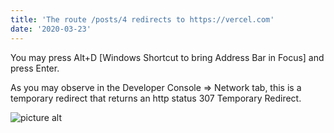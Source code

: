 ```yaml
---
title: 'The route /posts/4 redirects to https://vercel.com'
date: '2020-03-23'
---
```


You may press Alt+D [Windows Shortcut to bring Address Bar in Focus] and press Enter.

As you may observe in the Developer Console => Network tab, this is a temporary redirect that returns an http status 307 Temporary Redirect.

![picture alt](/images/redirect_snapshot.png/ "Title is optional")

